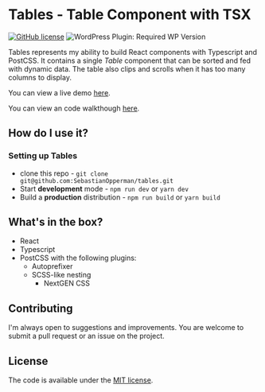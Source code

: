 # Tables - Table Component with TSX
[![GitHub license](https://img.shields.io/github/license/codilation/wordpress-theme-boilerplate)](https://github.com/codiltion/wordpress-theme-boilerplate/blob/master/LICENSE)
![WordPress Plugin: Required WP Version](https://img.shields.io/wordpress/plugin/wp-version/gutenberg)

Tables represents my ability to build React components with Typescript and PostCSS. It contains a single *Table* component that can be sorted and fed with dynamic data. The table also clips and scrolls when it has too many columns to display.

You can view a live demo [here](https://sebastianopperman.github.io/tables).

You can view an code walkthough [here](https://sebastianopperman.github.io/tables).

## How do I use it?

### Setting up Tables

- clone this repo - `git clone git@github.com:SebastianOpperman/tables.git`
- Start **development** mode - `npm run dev` or `yarn dev`
- Build a **production** distribution - `npm run build` or `yarn build`

## What's in the box?

- React
- Typescript
- PostCSS with the following plugins:
    - Autoprefixer
    - SCSS-like nesting
		- NextGEN CSS

## Contributing

I'm always open to suggestions and improvements. You are welcome to submit a pull request or an issue on the project.

## License

The code is available under the [MIT license](LICENSE.txt).